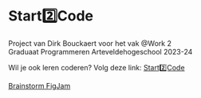 # Start2️⃣Code

Project van Dirk Bouckaert voor het vak @Work 2  
Graduaat Programmeren Arteveldehogeschool 2023-24  

Wil je ook leren coderen? Volg deze link: [Start2️⃣Code](https://pgmgent-atwork2.github.io/project-1-workshop-start-2-code-dirk/)  

[Brainstorm FigJam](https://www.figma.com/file/b7OXZndsS4PqFpnvCzNmS1/%40Work-2---Start-To-Code?type=whiteboard&node-id=0%3A1&t=IH0Kj60TGHmDFoLQ-1)  
